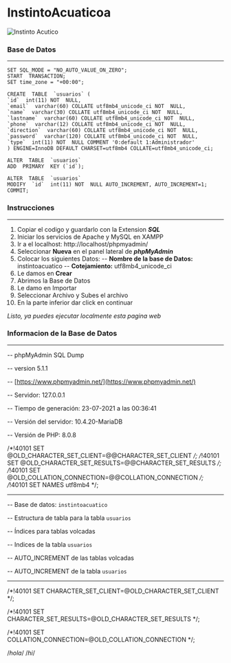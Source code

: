 # InstintoAcuaticoa

![Instinto Acutico](https://instintoacuatico.herokuapp.com/assets/img/hero-img.png)

### Base de Datos 
---
    SET SQL_MODE = "NO_AUTO_VALUE_ON_ZERO";
    START  TRANSACTION;
    SET time_zone = "+00:00";
    
    CREATE  TABLE  `usuarios` (
    `id`  int(11) NOT  NULL,
    `email`  varchar(60) COLLATE utf8mb4_unicode_ci NOT  NULL,
    `name`  varchar(30) COLLATE utf8mb4_unicode_ci NOT  NULL,
    `lastname`  varchar(60) COLLATE utf8mb4_unicode_ci NOT  NULL,
    `phone`  varchar(12) COLLATE utf8mb4_unicode_ci NOT  NULL,
    `direction`  varchar(60) COLLATE utf8mb4_unicode_ci NOT  NULL,
    `password`  varchar(120) COLLATE utf8mb4_unicode_ci NOT  NULL,
    `type`  int(11) NOT  NULL COMMENT '0:default 1:Administrador'
    ) ENGINE=InnoDB DEFAULT CHARSET=utf8mb4 COLLATE=utf8mb4_unicode_ci;
    
    ALTER  TABLE  `usuarios`
    ADD  PRIMARY  KEY (`id`);
    
    ALTER  TABLE  `usuarios`
    MODIFY  `id`  int(11) NOT  NULL AUTO_INCREMENT, AUTO_INCREMENT=1;
    COMMIT;

 ### Instrucciones
---

 1. Copiar el codigo y guardarlo con la Extension ***SQL***
 2. Iniciar los servicios de Apache y MySQL en XAMPP
 3. Ir a el localhost: http://localhost/phpmyadmin/
 4. Seleccionar **Nueva** en el panel lateral de ***phpMyAdmin***
 5. Colocar los siguientes Datos: 
--		       **Nombre de la base de Datos:** instintoacuatico
--		       **Cotejamiento:** utf8mb4_unicode_ci
 5. Le damos en **Crear**
 6. Abrimos la Base de Datos
 7. Le damo en Importar
 8. Seleccionar Archivo y Subes el archivo
 9. En la parte inferior dar click en continuar
 
 *Listo, ya puedes ejecutar localmente esta pagina web*

 ### Informacion de la Base de Datos
 ---
 -- phpMyAdmin SQL Dump
 
-- version 5.1.1

-- [https://www.phpmyadmin.net/](https://www.phpmyadmin.net/)

-- Servidor: 127.0.0.1

-- Tiempo de generación: 23-07-2021 a las 00:36:41

-- Versión del servidor: 10.4.20-MariaDB

-- Versión de PHP: 8.0.8


/*!40101 SET @OLD_CHARACTER_SET_CLIENT=@@CHARACTER_SET_CLIENT */;
/*!40101 SET @OLD_CHARACTER_SET_RESULTS=@@CHARACTER_SET_RESULTS */;
/*!40101 SET @OLD_COLLATION_CONNECTION=@@COLLATION_CONNECTION */;
/*!40101 SET NAMES utf8mb4 */;

---
-- Base de datos: `instintoacuatico`

-- Estructura de tabla para la tabla `usuarios`

-- Índices para tablas volcadas

-- Indices de la tabla `usuarios`

-- AUTO_INCREMENT de las tablas volcadas

-- AUTO_INCREMENT de la tabla `usuarios`

---
 /*!40101 SET CHARACTER_SET_CLIENT=@OLD_CHARACTER_SET_CLIENT */;

/*!40101 SET CHARACTER_SET_RESULTS=@OLD_CHARACTER_SET_RESULTS */;

/*!40101 SET COLLATION_CONNECTION=@OLD_COLLATION_CONNECTION */;

/*hola*/
/*hi*/

